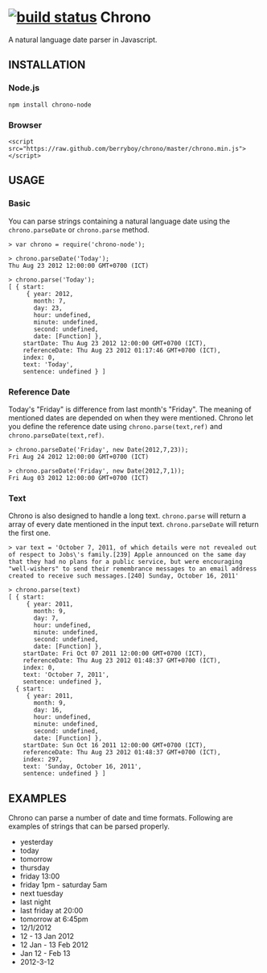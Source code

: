 [![build status](https://secure.travis-ci.org/berryboy/chrono.png)](http://travis-ci.org/berryboy/chrono)
Chrono
======

A natural language date parser in Javascript.


## INSTALLATION

### Node.js

    npm install chrono-node

### Browser

    <script src="https://raw.github.com/berryboy/chrono/master/chrono.min.js"></script>

## USAGE

### Basic

You can parse strings containing a natural language date using the `chrono.parseDate` or `chrono.parse` method.

    > var chrono = require('chrono-node');
    
    > chrono.parseDate('Today'); 
    Thu Aug 23 2012 12:00:00 GMT+0700 (ICT)
    
    > chrono.parse('Today'); 
    [ { start: 
         { year: 2012,
           month: 7,
           day: 23,
           hour: undefined,
           minute: undefined,
           second: undefined,
           date: [Function] },
        startDate: Thu Aug 23 2012 12:00:00 GMT+0700 (ICT),
        referenceDate: Thu Aug 23 2012 01:17:46 GMT+0700 (ICT),
        index: 0,
        text: 'Today',
        sentence: undefined } ]
        
### Reference Date

Today's "Friday" is difference from last month's "Friday". The meaning of mentioned dates are depended on when they were mentioned. Chrono let you define the reference date using `chrono.parse(text,ref)` and `chrono.parseDate(text,ref)`.    

    > chrono.parseDate('Friday', new Date(2012,7,23)); 
    Fri Aug 24 2012 12:00:00 GMT+0700 (ICT)
    
    > chrono.parseDate('Friday', new Date(2012,7,1)); 
    Fri Aug 03 2012 12:00:00 GMT+0700 (ICT)

### Text
        
Chrono is also designed to handle a long text. `chrono.parse` will return a array of every date mentioned in the input text. `chrono.parseDate` will return the first one.
  
    > var text = 'October 7, 2011, of which details were not revealed out of respect to Jobs\'s family.[239] Apple announced on the same day that they had no plans for a public service, but were encouraging "well-wishers" to send their remembrance messages to an email address created to receive such messages.[240] Sunday, October 16, 2011'
    
    > chrono.parse(text)
    [ { start: 
         { year: 2011,
           month: 9,
           day: 7,
           hour: undefined,
           minute: undefined,
           second: undefined,
           date: [Function] },
        startDate: Fri Oct 07 2011 12:00:00 GMT+0700 (ICT),
        referenceDate: Thu Aug 23 2012 01:48:37 GMT+0700 (ICT),
        index: 0,
        text: 'October 7, 2011',
        sentence: undefined },
      { start: 
         { year: 2011,
           month: 9,
           day: 16,
           hour: undefined,
           minute: undefined,
           second: undefined,
           date: [Function] },
        startDate: Sun Oct 16 2011 12:00:00 GMT+0700 (ICT),
        referenceDate: Thu Aug 23 2012 01:48:37 GMT+0700 (ICT),
        index: 297,
        text: 'Sunday, October 16, 2011',
        sentence: undefined } ]
    


## EXAMPLES

Chrono can parse a number of date and time formats. Following are examples of strings that can be parsed properly.

* yesterday
* today
* tomorrow
* thursday
* friday 13:00 
* friday 1pm - saturday 5am
* next tuesday
* last night
* last friday at 20:00
* tomorrow at 6:45pm
* 12/1/2012
* 12 - 13 Jan 2012
* 12 Jan - 13 Feb 2012
* Jan 12 - Feb 13
* 2012-3-12